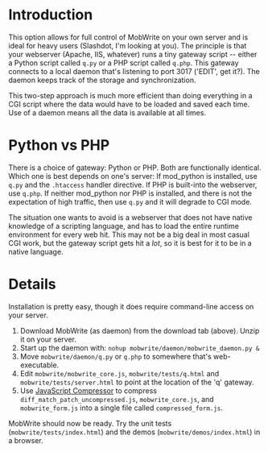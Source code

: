 # Introduction #

This option allows for full control of MobWrite on your own server and is ideal for heavy users (Slashdot, I'm looking at you).  The principle is that your webserver (Apache, IIS, whatever) runs a tiny gateway script -- either a Python script called `q.py` or a PHP script called `q.php`.  This gateway connects to a local daemon that's listening to port 3017 ('EDIT', get it?).  The daemon keeps track of the storage and synchronization.

This two-step approach is much more efficient than doing everything in a CGI script where the data would have to be loaded and saved each time.  Use of a daemon means all the data is available at all times.

# Python vs PHP #

There is a choice of gateway: Python or PHP.  Both are functionally identical.  Which one is best depends on one's server: If mod\_python is installed, use `q.py` and the `.htaccess` handler directive.  If PHP is built-into the webserver, use `q.php`.  If neither mod\_python nor PHP is installed, and there is not the expectation of high traffic, then use `q.py` and it will degrade to CGI mode.

The situation one wants to avoid is a webserver that does not have native knowledge of a scripting language, and has to load the entire runtime environment for every web hit.  This may not be a big deal in most casual CGI work, but the gateway script gets hit a _lot_, so it is best for it to be in a native language.

# Details #

Installation is pretty easy, though it does require command-line access on your server.

  1. Download MobWrite (as daemon) from the download tab (above). Unzip it on your server.
  1. Start up the daemon with: `nohup mobwrite/daemon/mobwrite_daemon.py &`
  1. Move `mobwrite/daemon/q.py` or `q.php` to somewhere that's web-executable.
  1. Edit `mobwrite/mobwrite_core.js`, `mobwrite/tests/q.html` and `mobwrite/tests/server.html` to point at the location of the 'q' gateway.
  1. Use [JavaScript Compressor](http://dean.edwards.name/packer/) to compress `diff_match_patch_uncompressed.js`, `mobwrite_core.js`, and `mobwrite_form.js` into a single file called `compressed_form.js`.

MobWrite should now be ready.  Try the unit tests (`mobwrite/tests/index.html`) and the demos (`mobwrite/demos/index.html`) in a browser.